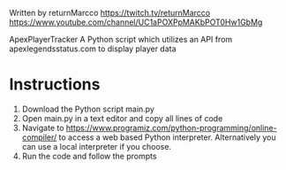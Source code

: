 Written by returnMarcco
https://twitch.tv/returnMarcco
https://www.youtube.com/channel/UC1aPOXPpMAKbPOT0Hw1GbMg

ApexPlayerTracker
A Python script which utilizes an API from apexlegendsstatus.com to display player data

Instructions
==============

1. Download the Python script main.py
2. Open main.py in a text editor and copy all lines of code
3. Navigate to https://www.programiz.com/python-programming/online-compiler/ to access a web based Python interpreter. Alternatively you can use a local interpreter if   you choose.
4. Run the code and follow the prompts
